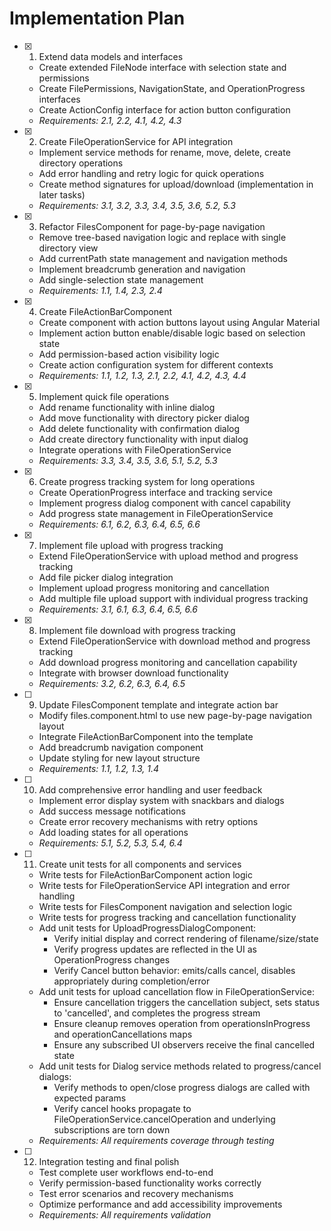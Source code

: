 # Implementation Plan

- [x] 1. Extend data models and interfaces





  - Create extended FileNode interface with selection state and permissions
  - Create FilePermissions, NavigationState, and OperationProgress interfaces
  - Create ActionConfig interface for action button configuration
  - _Requirements: 2.1, 2.2, 4.1, 4.2, 4.3_

- [x] 2. Create FileOperationService for API integration






  - Implement service methods for rename, move, delete, create directory operations
  - Add error handling and retry logic for quick operations
  - Create method signatures for upload/download (implementation in later tasks)
  - _Requirements: 3.1, 3.2, 3.3, 3.4, 3.5, 3.6, 5.2, 5.3_

- [x] 3. Refactor FilesComponent for page-by-page navigation




  - Remove tree-based navigation logic and replace with single directory view
  - Add currentPath state management and navigation methods
  - Implement breadcrumb generation and navigation
  - Add single-selection state management
  - _Requirements: 1.1, 1.4, 2.3, 2.4_

- [x] 4. Create FileActionBarComponent





  - Create component with action buttons layout using Angular Material
  - Implement action button enable/disable logic based on selection state
  - Add permission-based action visibility logic
  - Create action configuration system for different contexts
  - _Requirements: 1.1, 1.2, 1.3, 2.1, 2.2, 4.1, 4.2, 4.3, 4.4_

- [x] 5. Implement quick file operations





  - Add rename functionality with inline dialog
  - Add move functionality with directory picker dialog
  - Add delete functionality with confirmation dialog
  - Add create directory functionality with input dialog
  - Integrate operations with FileOperationService
  - _Requirements: 3.3, 3.4, 3.5, 3.6, 5.1, 5.2, 5.3_

- [x] 6. Create progress tracking system for long operations
  - Create OperationProgress interface and tracking service
  - Implement progress dialog component with cancel capability
  - Add progress state management in FileOperationService
  - _Requirements: 6.1, 6.2, 6.3, 6.4, 6.5, 6.6_

- [x] 7. Implement file upload with progress tracking





  - Extend FileOperationService with upload method and progress tracking
  - Add file picker dialog integration
  - Implement upload progress monitoring and cancellation
  - Add multiple file upload support with individual progress tracking
  - _Requirements: 3.1, 6.1, 6.3, 6.4, 6.5, 6.6_

- [x] 8. Implement file download with progress tracking





  - Extend FileOperationService with download method and progress tracking
  - Add download progress monitoring and cancellation capability
  - Integrate with browser download functionality
  - _Requirements: 3.2, 6.2, 6.3, 6.4, 6.5_

- [ ] 9. Update FilesComponent template and integrate action bar
  - Modify files.component.html to use new page-by-page navigation layout
  - Integrate FileActionBarComponent into the template
  - Add breadcrumb navigation component
  - Update styling for new layout structure
  - _Requirements: 1.1, 1.2, 1.3, 1.4_

- [ ] 10. Add comprehensive error handling and user feedback
  - Implement error display system with snackbars and dialogs
  - Add success message notifications
  - Create error recovery mechanisms with retry options
  - Add loading states for all operations
  - _Requirements: 5.1, 5.2, 5.3, 5.4, 6.4_

- [ ] 11. Create unit tests for all components and services
  - Write tests for FileActionBarComponent action logic
  - Write tests for FileOperationService API integration and error handling
  - Write tests for FilesComponent navigation and selection logic
  - Write tests for progress tracking and cancellation functionality
  - Add unit tests for UploadProgressDialogComponent:
    - Verify initial display and correct rendering of filename/size/state
    - Verify progress updates are reflected in the UI as OperationProgress changes
    - Verify Cancel button behavior: emits/calls cancel, disables appropriately during completion/error
  - Add unit tests for upload cancellation flow in FileOperationService:
    - Ensure cancellation triggers the cancellation subject, sets status to 'cancelled', and completes the progress stream
    - Ensure cleanup removes operation from operationsInProgress and operationCancellations maps
    - Ensure any subscribed UI observers receive the final cancelled state
  - Add unit tests for Dialog service methods related to progress/cancel dialogs:
    - Verify methods to open/close progress dialogs are called with expected params
    - Verify cancel hooks propagate to FileOperationService.cancelOperation and underlying subscriptions are torn down
  - _Requirements: All requirements coverage through testing_

- [ ] 12. Integration testing and final polish
  - Test complete user workflows end-to-end
  - Verify permission-based functionality works correctly
  - Test error scenarios and recovery mechanisms
  - Optimize performance and add accessibility improvements
  - _Requirements: All requirements validation_
